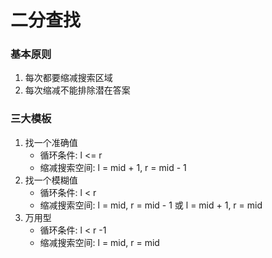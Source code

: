 # 二分查找

### 基本原则

1. 每次都要缩减搜索区域
2. 每次缩减不能排除潜在答案



### 三大模板

1. 找一个准确值
   - 循环条件: l <= r
   - 缩减搜索空间: l = mid + 1, r = mid - 1
2. 找一个模糊值
   - 循环条件: l < r
   - 缩减搜索空间: l = mid, r = mid - 1 或 l = mid + 1, r = mid
3. 万用型
   - 循环条件: l < r -1
   - 缩减搜索空间: l = mid, r = mid

